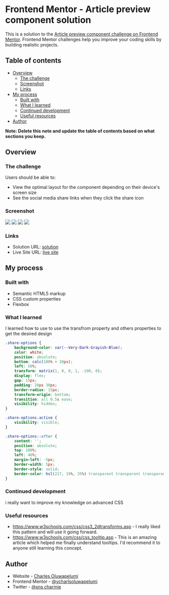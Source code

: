 # Frontend Mentor - Article preview component solution

This is a solution to the [Article preview component challenge on Frontend Mentor](https://www.frontendmentor.io/challenges/article-preview-component-dYBN_pYFT). Frontend Mentor challenges help you improve your coding skills by building realistic projects. 

## Table of contents

- [Overview](#overview)
  - [The challenge](#the-challenge)
  - [Screenshot](#screenshot)
  - [Links](#links)
- [My process](#my-process)
  - [Built with](#built-with)
  - [What I learned](#what-i-learned)
  - [Continued development](#continued-development)
  - [Useful resources](#useful-resources)
- [Author](#author)

**Note: Delete this note and update the table of contents based on what sections you keep.**

## Overview

### The challenge

Users should be able to:

- View the optimal layout for the component depending on their device's screen size
- See the social media share links when they click the share icon

### Screenshot

![](./design/Screenshot%20(230).png)
![](./design/Screenshot%20(231).png)
![](./design/Screenshot%20(232).png)
![](./design/Screenshot%20(233).png)

### Links

- Solution URL: [solution](https://github.com/charlsoluwapelumi/article-preview-component/)
- Live Site URL: [live site](https://charlsoluwapelumi.github.io/article-preview-component/)

## My process

### Built with

- Semantic HTML5 markup
- CSS custom properties
- Flexbox

### What I learned

I learned how to use to use the transfrom property and others properties to get the desired design


```css
.share-options {
    background-color: var(--Very-Dark-Grayish-Blue);
    color: white;
    position: absolute;
    bottom: calc(100% + 28px);
    left: 50%;
    transform: matrix(1, 0, 0, 1, -100, 0);
    display: flex;
    gap: 15px;
    padding: 20px 30px;
    border-radius: 15px;
    transform-origin: bottom;
    transition: all 0.5s ease;
    visibility: hidden;
}

.share-options.active {
    visibility: visible;
}

.share-options::after {
    content: '';
    position: absolute;
    top: 100%;
    left: 46%;
    margin-left: -5px;
    border-width: 5px;
    border-style: solid;
    border-color: hsl(217, 19%, 35%) transparent transparent transparent;
}
```

### Continued development

i really want to improve my knowledge on advanced CSS


### Useful resources

- https://www.w3schools.com/css/css3_2dtransforms.asp - I really liked this pattern and will use it going forward.
- https://www.w3schools.com/css/css_tooltip.asp - This is an amazing article which helped me finally understand tooltips. I'd recommend it to anyone still learning this concept.

## Author

- Website - [Charles Oluwapelumi](https://www.github.com/charlsoluwapelumi)
- Frontend Mentor - [@ycharlsoluwapelumi](https://www.frontendmentor.io/profile/charlsoluwapelumi)
- Twitter - [@sns charmie](https://www.twitter.com/charley06)


